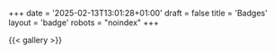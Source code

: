 +++
date = '2025-02-13T13:01:28+01:00'
draft = false
title = 'Badges'
layout = 'badge'
robots = "noindex"
+++

{{< gallery >}}
